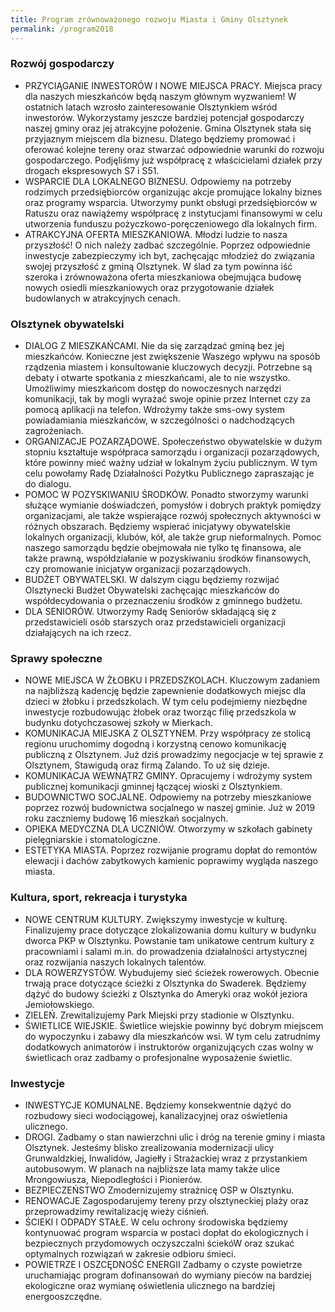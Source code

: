 ```yaml
---
title: Program zrównoważonego rozwoju Miasta i Gminy Olsztynek
permalink: /program2018
---
```


### Rozwój gospodarczy

* PRZYCIĄGANIE INWESTORÓW I NOWE MIEJSCA PRACY.
Miejsca pracy dla naszych mieszkańców będą naszym głównym wyzwaniem! W ostatnich latach wzrosło zainteresowanie Olsztynkiem wśród inwestorów. Wykorzystamy jeszcze bardziej potencjał gospodarczy naszej gminy oraz jej atrakcyjne położenie. Gmina Olsztynek stała się przyjaznym miejscem dla biznesu. Dlatego będziemy promować i oferować kolejne tereny oraz stwarzać odpowiednie warunki do rozwoju gospodarczego. Podjęliśmy już współpracę z właścicielami działek przy drogach ekspresowych S7 i S51. 
* WSPARCIE DLA LOKALNEGO BIZNESU.
Odpowiemy na potrzeby rodzimych przedsiębiorców organizując akcje promujące lokalny biznes oraz programy wsparcia. Utworzymy punkt obsługi przedsiębiorców w Ratuszu oraz nawiążemy współpracę z instytucjami finansowymi w celu utworzenia funduszu pożyczkowo-poręczeniowego dla lokalnych firm. 
* ATRAKCYJNA OFERTA MIESZKANIOWA.
Młodzi ludzie to nasza przyszłość! O nich należy zadbać szczególnie. Poprzez odpowiednie inwestycje zabezpieczymy ich byt, zachęcając młodzież do związania swojej przyszłość z gminą Olsztynek. W ślad za tym powinna iść szeroka i zrównoważona oferta mieszkaniowa obejmująca budowę nowych osiedli mieszkaniowych oraz przygotowanie działek budowlanych w atrakcyjnych cenach. 

### Olsztynek obywatelski

* DIALOG Z MIESZKAŃCAMI.
Nie da się zarządzać gminą bez jej mieszkańców. Konieczne jest zwiększenie Waszego wpływu na sposób rządzenia miastem i konsultowanie kluczowych decyzji. Potrzebne są debaty i otwarte spotkania z mieszkańcami, ale to nie wszystko. Umożliwimy mieszkańcom dostęp do nowoczesnych narzędzi komunikacji, tak by mogli wyrażać swoje opinie przez Internet czy za pomocą aplikacji na telefon. Wdrożymy także sms-owy system powiadamiania mieszkańców, w szczególności o nadchodzących zagrożeniach. 
* ORGANIZACJE POZARZĄDOWE.
Społeczeństwo obywatelskie w dużym stopniu kształtuje współpraca samorządu i organizacji pozarządowych, które powinny mieć ważny udział w lokalnym życiu publicznym. W tym celu powołamy Radę Działalności Pożytku Publicznego zapraszając je do dialogu. 
* POMOC W POZYSKIWANIU ŚRODKÓW.
Ponadto stworzymy warunki służące wymianie doświadczeń, pomysłów i dobrych praktyk pomiędzy organizacjami, ale także wspierające rozwój społecznych aktywności w różnych obszarach. Będziemy wspierać inicjatywy obywatelskie lokalnych organizacji, klubów, kół, ale także grup nieformalnych. Pomoc naszego samorządu będzie obejmowała nie tylko tę finansowa, ale także prawną, współdziałanie w pozyskiwaniu środków finansowych, czy promowanie inicjatyw organizacji pozarządowych. 
* BUDŻET OBYWATELSKI.
W dalszym ciągu będziemy rozwijać Olsztynecki Budżet Obywatelski zachęcając mieszkańców do współdecydowania o przeznaczeniu środków z gminnego budżetu. 
* DLA SENIORÓW.
Utworzymy Radę Seniorów składającą się z przedstawicieli osób starszych oraz przedstawicieli organizacji działających na ich rzecz. 

### Sprawy społeczne

* NOWE MIEJSCA W ŻŁOBKU I PRZEDSZKOLACH.
Kluczowym zadaniem na najbliższą kadencję będzie zapewnienie dodatkowych miejsc dla dzieci w żłobku i przedszkolach. W tym celu podejmiemy niezbędne inwestycje rozbudowując żłobek oraz tworząc filię przedszkola w budynku dotychczasowej szkoły w Mierkach. 
* KOMUNIKACJA MIEJSKA Z OLSZTYNEM.
Przy współpracy ze stolicą regionu uruchomimy dogodną i korzystną cenowo komunikację publiczną z Olsztynem. Już dziś prowadzimy negocjacje w tej sprawie z Olsztynem, Stawigudą oraz firmą Zalando. To uż się dzieje.
* KOMUNIKACJA WEWNĄTRZ GMINY.
Opracujemy i wdrożymy system publicznej komunikacji gminnej łączącej wioski z Olsztynkiem.
* BUDOWNICTWO SOCJALNE.
Odpowiemy na potrzeby mieszkaniowe poprzez rozwój budownictwa socjalnego w naszej gminie. Już w 2019 roku zaczniemy budowę 16 mieszkań socjalnych. 
* OPIEKA MEDYCZNA DLA UCZNIÓW.
Otworzymy w szkołach gabinety pielęgniarskie i stomatologiczne. 
* ESTETYKA MIASTA.
Poprzez rozwijanie programu dopłat do remontów elewacji i dachów zabytkowych kamienic poprawimy wygląda naszego miasta. 

### Kultura, sport, rekreacja i turystyka

* NOWE CENTRUM KULTURY.
Zwiększymy inwestycje w kulturę. Finalizujemy prace dotyczące zlokalizowania domu kultury w budynku dworca PKP w Olsztynku. Powstanie tam unikatowe centrum kultury z pracowniami i salami m.in. do prowadzenia działalności artystycznej oraz rozwijania naszych lokalnych talentów. 
* DLA ROWERZYSTÓW.
Wybudujemy sieć ścieżek rowerowych. Obecnie trwają prace dotyczące ścieżki z Olsztynka do Swaderek. Będziemy dążyć do budowy ścieżki z Olsztynka do Ameryki oraz wokół jeziora Jemiołowskiego. 
* ZIELEŃ.
Zrewitalizujemy Park Miejski przy stadionie w Olsztynku. 
* ŚWIETLICE WIEJSKIE.
Świetlice wiejskie powinny być dobrym miejscem do wypoczynku i zabawy dla mieszkańców wsi. W tym celu zatrudnimy dodatkowych animatorów i instruktorów organizujących czas wolny w świetlicach oraz zadbamy o profesjonalne wyposażenie świetlic. 

### Inwestycje

* INWESTYCJE KOMUNALNE.
Będziemy konsekwentnie dążyć do rozbudowy sieci wodociągowej, kanalizacyjnej oraz oświetlenia ulicznego. 
* DROGI.
Zadbamy o stan nawierzchni ulic i dróg na terenie gminy i miasta Olsztynek. Jesteśmy blisko zrealizowania modernizacji ulicy Grunwaldzkiej, Inwalidów, Jagiełły i Strażackiej wraz z przystankiem autobusowym. W planach na najbliższe lata mamy także ulice Mrongowiusza, Niepodległości i Pionierów. 
* BEZPIECZEŃSTWO
Zmodernizujemy strażnicę OSP w Olsztynku. 
* RENOWACJE
Zagospodarujemy tereny przy olsztyneckiej plaży oraz przeprowadzimy rewitalizację wieży ciśnień. 
* ŚCIEKI I ODPADY STAŁE.
W celu ochrony środowiska będziemy kontynuować program wsparcia w postaci dopłat do ekologicznych i bezpiecznych przydomowych oczyszczalni ściekóW oraz szukać optymalnych rozwiązań w zakresie odbioru śmieci.
* POWIETRZE I OSZCĘDNOŚĆ ENERGII
Zadbamy o czyste powietrze uruchamiając program dofinansowań do wymiany pieców na bardziej ekologiczne oraz wymianę oświetlenia ulicznego na bardziej energooszczędne.



